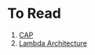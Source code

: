 # To Read

1. [CAP](http://nathanmarz.com/blog/how-to-beat-the-cap-theorem.html)
2. [Lambda Architecture](https://www.oreilly.com/ideas/questioning-the-lambda-architecture)